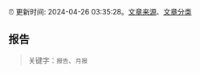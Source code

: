 :alarm_clock: 更新时间: 2024-04-26 03:35:28。[文章来源](/README.md)、[文章分类](/TAGS.md)

## 报告


> 关键字：`报告`、`月报`



